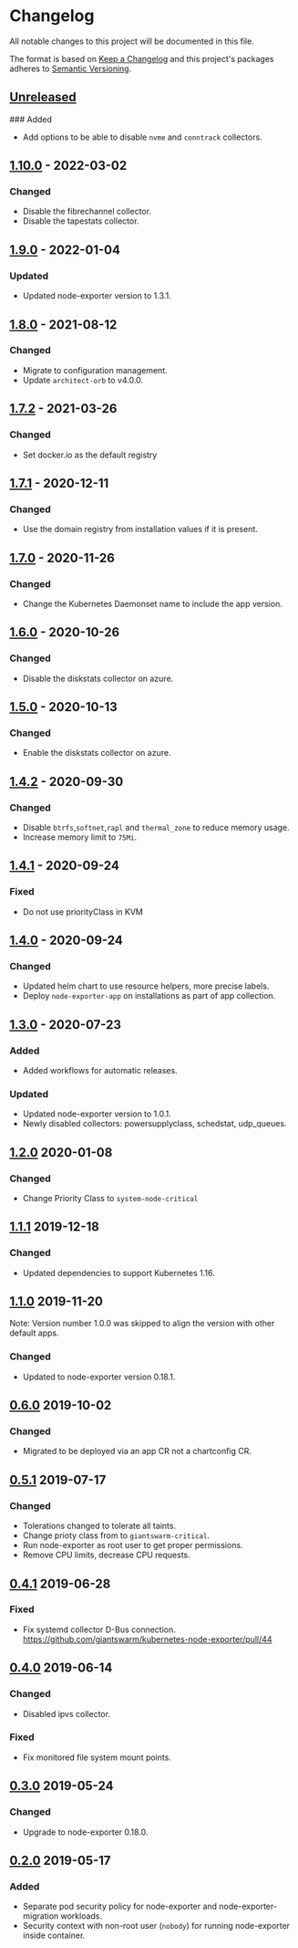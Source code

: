 # Changelog

All notable changes to this project will be documented in this file.

The format is based on [Keep a Changelog](http://keepachangelog.com/en/1.0.0/)
and this project's packages adheres to [Semantic Versioning](http://semver.org/spec/v2.0.0.html).

## [Unreleased]

### Added

- Add options to be able to disable `nvme` and `conntrack` collectors.

## [1.10.0] - 2022-03-02

### Changed

- Disable the fibrechannel collector.
- Disable the tapestats collector.

## [1.9.0] - 2022-01-04

### Updated

- Updated node-exporter version to 1.3.1.

## [1.8.0] - 2021-08-12

### Changed

- Migrate to configuration management.
- Update `architect-orb` to v4.0.0.

## [1.7.2] - 2021-03-26

### Changed

- Set docker.io as the default registry

## [1.7.1] - 2020-12-11

### Changed

- Use the domain registry from installation values if it is present.

## [1.7.0] - 2020-11-26

### Changed

- Change the Kubernetes Daemonset name to include the app version.

## [1.6.0] - 2020-10-26

### Changed

- Disable the diskstats collector on azure.

## [1.5.0] - 2020-10-13

### Changed

- Enable the diskstats collector on azure.

## [1.4.2] - 2020-09-30

### Changed

- Disable `btrfs`,`softnet`,`rapl` and `thermal_zone` to reduce memory usage.
- Increase memory limit to `75Mi`.

## [1.4.1] - 2020-09-24

### Fixed

- Do not use priorityClass in KVM

## [1.4.0] - 2020-09-24

### Changed
- Updated helm chart to use resource helpers, more precise labels.
- Deploy `node-exporter-app` on installations as part of app collection.

## [1.3.0] - 2020-07-23

### Added

- Added workflows for automatic releases.

### Updated

- Updated node-exporter version to 1.0.1.
- Newly disabled collectors: powersupplyclass, schedstat, udp_queues.

## [1.2.0] 2020-01-08

### Changed

- Change Priority Class to `system-node-critical`

## [1.1.1] 2019-12-18

### Changed

- Updated dependencies to support Kubernetes 1.16.

## [1.1.0] 2019-11-20

Note: Version number 1.0.0 was skipped to align the version with other default apps.

### Changed

- Updated to node-exporter version 0.18.1.

## [0.6.0] 2019-10-02

### Changed

- Migrated to be deployed via an app CR not a chartconfig CR.

## [0.5.1] 2019-07-17

### Changed

- Tolerations changed to tolerate all taints.
- Change prioty class from to `giantswarm-critical`.
- Run node-exporter as root user to get proper permissions.
- Remove CPU limits, decrease CPU requests.

## [0.4.1] 2019-06-28

### Fixed

- Fix systemd collector D-Bus connection. https://github.com/giantswarm/kubernetes-node-exporter/pull/44

## [0.4.0] 2019-06-14

### Changed

- Disabled ipvs collector.

### Fixed

- Fix monitored file system mount points.

## [0.3.0] 2019-05-24

### Changed

- Upgrade to node-exporter 0.18.0.

## [0.2.0] 2019-05-17

### Added

- Separate pod security policy for node-exporter and node-exporter-migration workloads.
- Security context with non-root user (`nobody`) for running node-exporter inside container.

[Unreleased]: https://github.com/giantswarm/node-exporter-app/compare/v1.10.0...HEAD
[1.10.0]: https://github.com/giantswarm/node-exporter-app/compare/v1.9.0...v1.10.0
[1.9.0]: https://github.com/giantswarm/node-exporter-app/compare/v1.8.0...v1.9.0
[1.8.0]: https://github.com/giantswarm/node-exporter-app/compare/v1.7.2...v1.8.0
[1.7.2]: https://github.com/giantswarm/node-exporter-app/compare/v1.7.1...v1.7.2
[1.7.1]: https://github.com/giantswarm/node-exporter-app/compare/v1.7.0...v1.7.1
[1.7.0]: https://github.com/giantswarm/node-exporter-app/compare/v1.6.0...v1.7.0
[1.6.0]: https://github.com/giantswarm/node-exporter-app/compare/v1.5.0...v1.6.0
[1.5.0]: https://github.com/giantswarm/node-exporter-app/compare/v1.4.2...v1.5.0
[1.4.2]: https://github.com/giantswarm/node-exporter-app/compare/v1.4.1...v1.4.2
[1.4.1]: https://github.com/giantswarm/node-exporter-app/compare/v1.4.0...v1.4.1
[1.4.0]: https://github.com/giantswarm/node-exporter-app/compare/v1.3.0...v1.4.0
[1.3.0]: https://github.com/giantswarm/node-exporter-app/compare/v1.2.0...v1.3.0
[1.2.0]: https://github.com/giantswarm/node-exporter-app/compare/v1.1.1...v1.2.0
[1.1.1]: https://github.com/giantswarm/node-exporter-app/compare/v1.1.0...v1.1.1
[1.1.0]: https://github.com/giantswarm/node-exporter-app/compare/v0.6.0...v1.1.0
[0.6.0]: https://github.com/giantswarm/node-exporter-app/releases/tag/v0.6.0
[0.5.1]: https://github.com/giantswarm/kubernetes-node-exporter/compare/v0.4.1...v0.5.1
[0.4.1]: https://github.com/giantswarm/kubernetes-node-exporter/compare/v0.4.0...v0.4.1
[0.4.0]: https://github.com/giantswarm/kubernetes-node-exporter/compare/v0.3.0...v0.4.0
[0.3.0]: https://github.com/giantswarm/kubernetes-node-exporter/compare/v0.2.0...v0.3.0
[0.2.0]: https://github.com/giantswarm/kubernetes-node-exporter/releases/tag/v0.2.0
